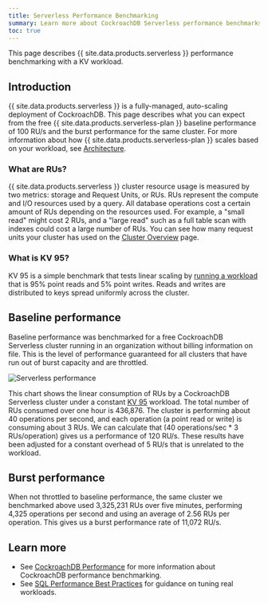 ```yaml
---
title: Serverless Performance Benchmarking
summary: Learn more about CockroachDB Serverless performance benchmarks
toc: true
---
```


This page describes {{ site.data.products.serverless }} performance benchmarking with a KV workload.

## Introduction

{{ site.data.products.serverless }} is a fully-managed, auto-scaling deployment of CockroachDB. This page describes what you can expect from the free {{ site.data.products.serverless-plan }} baseline performance of 100 RU/s and the burst performance for the same cluster. For more information about how {{ site.data.products.serverless-plan }} scales based on your workload, see [Architecture](architecture.html#performance).

### What are RUs?

{{ site.data.products.serverless }} cluster resource usage is measured by two metrics: storage and Request Units, or RUs. RUs represent the compute and I/O resources used by a query. All database operations cost a certain amount of RUs depending on the resources used. For example, a "small read" might cost 2 RUs, and a "large read" such as a full table scan with indexes could cost a large number of RUs. You can see how many request units your cluster has used on the [Cluster Overview](serverless-cluster-management.html#view-cluster-overview) page.

### What is KV 95?

KV 95 is a simple benchmark that tests linear scaling by [running a workload](../{{site.versions["stable"]}}/cockroach-workload.html#workloads) that is 95% point reads and 5% point writes. Reads and writes are distributed to keys spread uniformly across the cluster.

## Baseline performance

Baseline performance was benchmarked for a free CockroachDB Serverless cluster running in an organization without billing information on file. This is the level of performance guaranteed for all clusters that have run out of burst capacity and are throttled.

<img src="{{ 'images/cockroachcloud/serverless-performance.png' | relative_url }}" alt="Serverless performance" style="max-width:100%" />

This chart shows the linear consumption of RUs by a CockroachDB Serverless cluster under a constant [KV 95](#what-is-kv-95) workload. The total number of RUs consumed over one hour is 436,876. The cluster is performing about 40 operations per second, and each operation (a point read or write) is consuming about 3 RUs. We can calculate that (40 operations/sec * 3 RUs/operation) gives us a performance of 120 RU/s. These results have been adjusted for a constant overhead of 5 RU/s that is unrelated to the workload.

## Burst performance

When not throttled to baseline performance, the same cluster we benchmarked above used 3,325,231 RUs over five minutes, performing 4,325 operations per second and using an average of 2.56 RUs per operation. This gives us a burst performance rate of 11,072 RU/s.

## Learn more

- See [CockroachDB Performance](../{{site.versions["stable"]}}/performance.html) for more information about CockroachDB performance benchmarking.
- See [SQL Performance Best Practices](../{{site.versions["stable"]}}/performance-best-practices-overview.html) for guidance on tuning real workloads.